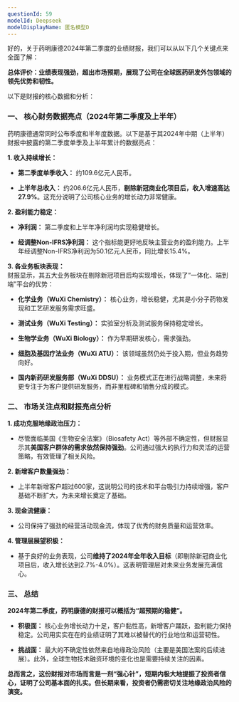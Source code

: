 ```yaml
---
questionId: 59
modelId: Deepseek
modelDisplayName: 匿名模型D
---
```

好的，关于药明康德2024年第二季度的业绩财报，我们可以从以下几个关键点来全面了解：

**总体评价：业绩表现强劲，超出市场预期，展现了公司在全球医药研发外包领域的领先优势和韧性。**

以下是财报的核心数据和分析：

### 一、 核心财务数据亮点（2024年第二季度及上半年）

药明康德通常同时公布季度和半年度数据。以下是基于其2024年中期（上半年）财报中披露的第二季度单季及上半年累计的数据亮点：

**1. 收入持续增长：**

- **第二季度单季收入：** 约109.6亿元人民币。
    
- **上半年总收入：** 约206.6亿元人民币，**剔除新冠商业化项目后，收入增速高达27.9%**。这充分说明了公司核心业务的增长动力非常健康。
    

**2. 盈利能力稳定：**

- **净利润：** 第二季度和上半年净利润均实现稳健增长。
    
- **经调整Non-IFRS净利润：** 这个指标能更好地反映主营业务的盈利能力。上半年经调整Non-IFRS净利润为50.1亿元人民币，同比增长15.4%。
    

**3. 各业务板块表现：**  
财报显示，其五大业务板块在剔除新冠项目后均实现增长，体现了“一体化、端到端”平台的优势：

- **化学业务（WuXi Chemistry）：** 核心业务，增长稳健，尤其是小分子药物发现和工艺研发服务需求旺盛。
    
- **测试业务（WuXi Testing）：** 实验室分析及测试服务保持稳定增长。
    
- **生物学业务（WuXi Biology）：** 作为早期研发核心，需求强劲。
    
- **细胞及基因疗法业务（WuXi ATU）：** 该领域虽然仍处于投入期，但业务趋势向好。
    
- **国内新药研发服务部（WuXi DDSU）：** 业务模式正在进行战略调整，未来将更专注于为客户提供研发服务，而非里程碑和销售分成的模式。
    

### 二、 市场关注点和财报亮点分析

**1. 成功克服地缘政治压力：**

- 尽管面临美国《生物安全法案》（Biosafety Act）等外部不确定性，但财报显示其**美国客户群体的需求依然保持强劲**。公司通过强大的执行力和灵活的运营策略，有效管理了相关风险。
    

**2. 新增客户数量强劲：**

- 上半年新增客户超过600家，这说明公司的技术和平台吸引力持续增强，客户基础不断扩大，为未来增长奠定了基础。
    

**3. 现金流健康：**

- 公司保持了强劲的经营活动现金流，体现了优秀的财务质量和运营效率。
    

**4. 管理层展望积极：**

- 基于良好的业务表现，公司**维持了2024年全年收入目标**（即剔除新冠商业化项目后，收入增长达到2.7%-4.0%）。这表明管理层对未来业务发展充满信心。
    

### 三、 总结

**2024年第二季度，药明康德的财报可以概括为“超预期的稳健”。**

- **积极面：** 核心业务增长动力十足，客户黏性高，新增客户踊跃，盈利能力保持稳定。公司用实实在在的业绩证明了其难以被替代的行业地位和运营韧性。
    
- **挑战面：** 最大的不确定性依然来自地缘政治风险（主要是美国法案的后续进展）。此外，全球生物技术融资环境的变化也是需要持续关注的因素。
    

**总而言之，这份财报对市场而言是一剂“强心针”，短期内极大地提振了投资者信心，证明了公司基本面的扎实。但长期来看，投资者仍需密切关注地缘政治风险的演变。**